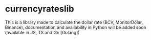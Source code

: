# currencyrateslib

This is a library made to calculate the dollar rate (BCV, MonitorDólar, Binance), documentation and availability in Python will be added soon (available in JS, TS and Go [Golang])
